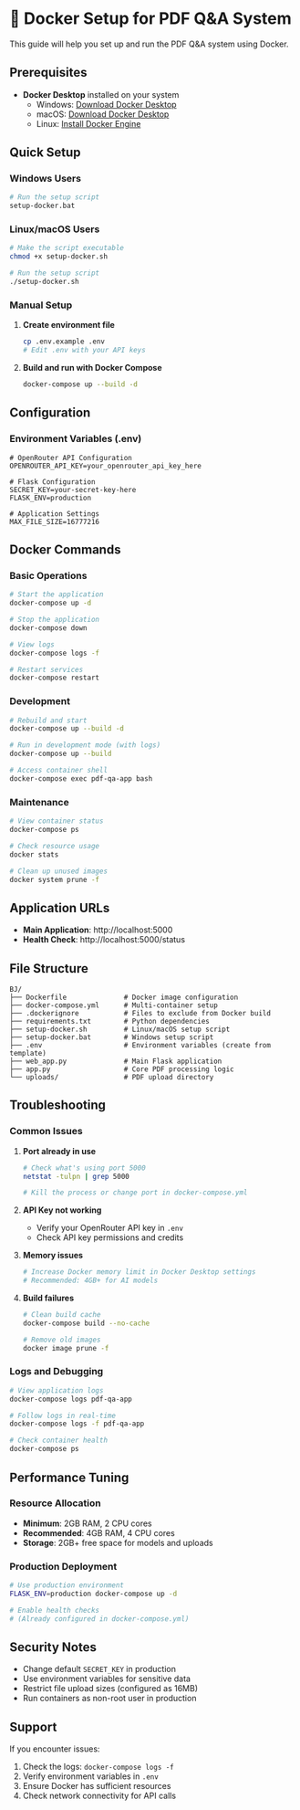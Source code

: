 # 🐳 Docker Setup for PDF Q&A System

This guide will help you set up and run the PDF Q&A system using Docker.

## Prerequisites

- **Docker Desktop** installed on your system
  - Windows: [Download Docker Desktop](https://docs.docker.com/desktop/windows/)
  - macOS: [Download Docker Desktop](https://docs.docker.com/desktop/mac/)
  - Linux: [Install Docker Engine](https://docs.docker.com/engine/install/)

## Quick Setup

### Windows Users
```bash
# Run the setup script
setup-docker.bat
```

### Linux/macOS Users
```bash
# Make the script executable
chmod +x setup-docker.sh

# Run the setup script
./setup-docker.sh
```

### Manual Setup

1. **Create environment file**
   ```bash
   cp .env.example .env
   # Edit .env with your API keys
   ```

2. **Build and run with Docker Compose**
   ```bash
   docker-compose up --build -d
   ```

## Configuration

### Environment Variables (.env)
```env
# OpenRouter API Configuration
OPENROUTER_API_KEY=your_openrouter_api_key_here

# Flask Configuration  
SECRET_KEY=your-secret-key-here
FLASK_ENV=production

# Application Settings
MAX_FILE_SIZE=16777216
```

## Docker Commands

### Basic Operations
```bash
# Start the application
docker-compose up -d

# Stop the application
docker-compose down

# View logs
docker-compose logs -f

# Restart services
docker-compose restart
```

### Development
```bash
# Rebuild and start
docker-compose up --build -d

# Run in development mode (with logs)
docker-compose up --build

# Access container shell
docker-compose exec pdf-qa-app bash
```

### Maintenance
```bash
# View container status
docker-compose ps

# Check resource usage
docker stats

# Clean up unused images
docker system prune -f
```

## Application URLs

- **Main Application**: http://localhost:5000
- **Health Check**: http://localhost:5000/status

## File Structure

```
BJ/
├── Dockerfile              # Docker image configuration
├── docker-compose.yml      # Multi-container setup
├── .dockerignore           # Files to exclude from Docker build
├── requirements.txt        # Python dependencies
├── setup-docker.sh         # Linux/macOS setup script
├── setup-docker.bat        # Windows setup script
├── .env                    # Environment variables (create from template)
├── web_app.py              # Main Flask application
├── app.py                  # Core PDF processing logic
└── uploads/                # PDF upload directory
```

## Troubleshooting

### Common Issues

1. **Port already in use**
   ```bash
   # Check what's using port 5000
   netstat -tulpn | grep 5000
   
   # Kill the process or change port in docker-compose.yml
   ```

2. **API Key not working**
   - Verify your OpenRouter API key in `.env`
   - Check API key permissions and credits

3. **Memory issues**
   ```bash
   # Increase Docker memory limit in Docker Desktop settings
   # Recommended: 4GB+ for AI models
   ```

4. **Build failures**
   ```bash
   # Clean build cache
   docker-compose build --no-cache
   
   # Remove old images
   docker image prune -f
   ```

### Logs and Debugging

```bash
# View application logs
docker-compose logs pdf-qa-app

# Follow logs in real-time
docker-compose logs -f pdf-qa-app

# Check container health
docker-compose ps
```

## Performance Tuning

### Resource Allocation
- **Minimum**: 2GB RAM, 2 CPU cores
- **Recommended**: 4GB RAM, 4 CPU cores
- **Storage**: 2GB+ free space for models and uploads

### Production Deployment
```bash
# Use production environment
FLASK_ENV=production docker-compose up -d

# Enable health checks
# (Already configured in docker-compose.yml)
```

## Security Notes

- Change default `SECRET_KEY` in production
- Use environment variables for sensitive data
- Restrict file upload sizes (configured as 16MB)
- Run containers as non-root user in production

## Support

If you encounter issues:
1. Check the logs: `docker-compose logs -f`
2. Verify environment variables in `.env`
3. Ensure Docker has sufficient resources
4. Check network connectivity for API calls
